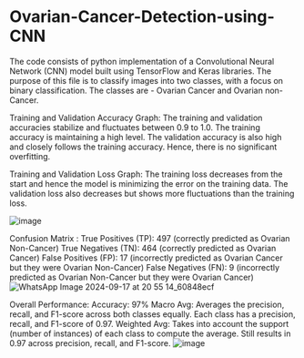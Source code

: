 # Ovarian-Cancer-Detection-using-CNN

The code consists of python implementation of a Convolutional Neural Network (CNN) model built using TensorFlow and Keras libraries. The purpose of this file is to classify images into two classes, with a focus on binary classification. The classes are - Ovarian Cancer and Ovarian non-Cancer.

Training and Validation Accuracy Graph:
The training and validation accuracies stabilize and fluctuates between 0.9 to 1.0. The training accuracy is maintaining a high level. The validation accuracy is also high and closely follows the training accuracy. Hence, there is no significant overfitting.

Training and Validation Loss Graph:
The training loss decreases from the start and hence the model is minimizing the error on the training data. The validation loss also decreases but shows more fluctuations than the training loss.

![image](https://github.com/user-attachments/assets/d3e03f46-d5d2-44a9-8bea-aaf30c3673bc)

Confusion Matrix :
True Positives (TP): 497 (correctly predicted as Ovarian Non-Cancer)
True Negatives (TN): 464 (correctly predicted as Ovarian Cancer)
False Positives (FP): 17 (incorrectly predicted as Ovarian Cancer but they were Ovarian Non-Cancer)
False Negatives (FN): 9 (incorrectly predicted as Ovarian Non-Cancer but they were Ovarian Cancer)
![WhatsApp Image 2024-09-17 at 20 55 14_60848ecf](https://github.com/user-attachments/assets/85cf06c8-0288-4b9f-a4e4-fd14616fd523)

Overall Performance:
Accuracy: 97%
Macro Avg: Averages the precision, recall, and F1-score across both classes equally. Each class has a precision, recall, and F1-score of 0.97.
Weighted Avg: Takes into account the support (number of instances) of each class to compute the average. Still results in 0.97 across precision, recall, and F1-score.
![image](https://github.com/user-attachments/assets/166dacd6-94be-495a-b097-9cd9c7dd6c62)

